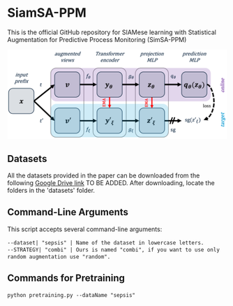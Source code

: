 # SiamSA-PPM

This is the official GitHub repository for SIAMese learning with Statistical Augmentation for Predictive Process Monitoring (SimSA-PPM)

![The Framework](framework.png)

## Datasets

All the datasets provided in the paper can be downloaded from the following [Google Drive link]() TO BE ADDED. After downloading, locate the folders in the 'datasets' folder.


## Command-Line Arguments

This script accepts several command-line arguments:

```
--dataset| "sepsis" | Name of the dataset in lowercase letters. 
--STRATEGY| "combi" | Ours is named "combi", if you want to use only random augmentation use "random".

```

## **Commands for Pretraining**
```
python pretraining.py --dataName "sepsis"
```